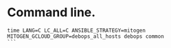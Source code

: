 
# Command line.

````
time LANG=C LC_ALL=C ANSIBLE_STRATEGY=mitogen MITOGEN_GCLOUD_GROUP=debops_all_hosts debops common
```
